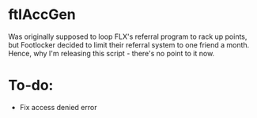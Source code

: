 # ftlAccGen
Was originally supposed to loop FLX's referral program to rack up points, but Footlocker decided to limit their referral system to one friend a month. Hence, why I'm releasing this script - there's no point to it now.

# To-do:
- Fix access denied error
